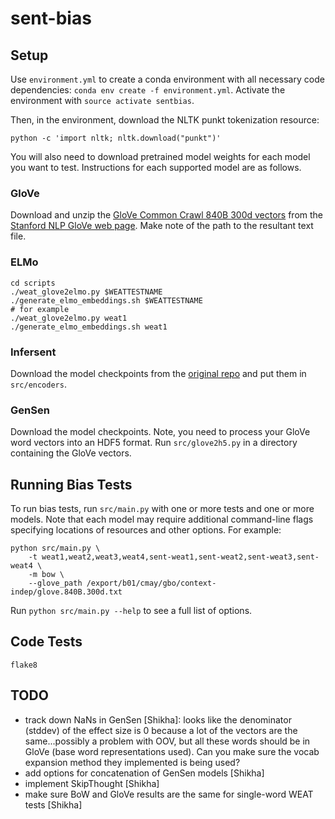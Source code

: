 # sent-bias

## Setup 

Use `environment.yml` to create a conda environment with all necessary
code dependencies: `conda env create -f environment.yml`.
Activate the environment with `source activate sentbias`.

Then, in the environment, download the NLTK punkt tokenization
resource:

```
python -c 'import nltk; nltk.download("punkt")'
```

You will also need to download pretrained model weights for each model
you want to test.  Instructions for each supported model are as
follows.

### GloVe 

Download and unzip the [GloVe Common Crawl 840B 300d
vectors](http://nlp.stanford.edu/data/glove.840B.300d.zip) from the
[Stanford NLP GloVe web
page](https://nlp.stanford.edu/projects/glove/).  Make note of the
path to the resultant text file.

### ELMo

```
cd scripts
./weat_glove2elmo.py $WEATTESTNAME
./generate_elmo_embeddings.sh $WEATTESTNAME
# for example
./weat_glove2elmo.py weat1
./generate_elmo_embeddings.sh weat1
```

### Infersent

Download the model checkpoints from the [original repo](https://github.com/facebookresearch/InferSent) and put them in `src/encoders`.

### GenSen

Download the model checkpoints.
Note, you need to process your GloVe word vectors into an HDF5 format. Run `src/glove2h5.py` in a directory containing the GloVe vectors.

## Running Bias Tests

To run bias tests, run `src/main.py` with one or more tests and one or more models.  Note that each model may require additional command-line flags specifying locations of resources and other options. For example:

```
python src/main.py \
    -t weat1,weat2,weat3,weat4,sent-weat1,sent-weat2,sent-weat3,sent-weat4 \
    -m bow \
    --glove_path /export/b01/cmay/gbo/context-indep/glove.840B.300d.txt
```

Run `python src/main.py --help` to see a full list of options.

## Code Tests

```
flake8
```

## TODO

- track down NaNs in GenSen [Shikha]: looks like the denominator (stddev) of the effect size is 0 because a lot of the vectors are the same...possibly a problem with OOV, but all these words should be in GloVe (base word representations used). Can you make sure the vocab expansion method they implemented is being used?
- add options for concatenation of GenSen models [Shikha]
- implement SkipThought [Shikha]
- make sure BoW and GloVe results are the same for single-word WEAT tests [Shikha]
